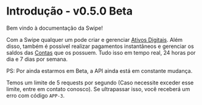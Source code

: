 # Introdução - v0.5.0 Beta

Bem vindo à documentação da Swipe!

Com a Swipe qualquer um pode criar e gerenciar [Ativos Digitais](#ativo). 
Além disso, também é possível realizar pagamentos instantâneos e gerenciar os saldos das [Contas](#conta) que os possuem. 
Tudo isso em tempo real, 24 horas por dia e 7 dias por semana.

PS: Por ainda estarmos em Beta, a API ainda está em constante mudança.  

<aside class="notice">Temos um limite de 5 requests por segundo (Caso necessite exceder esse limite, entre em contato conosco). Se ultrapassar isso, você receberá um erro com código <code>APP-3</code>.</aside>
